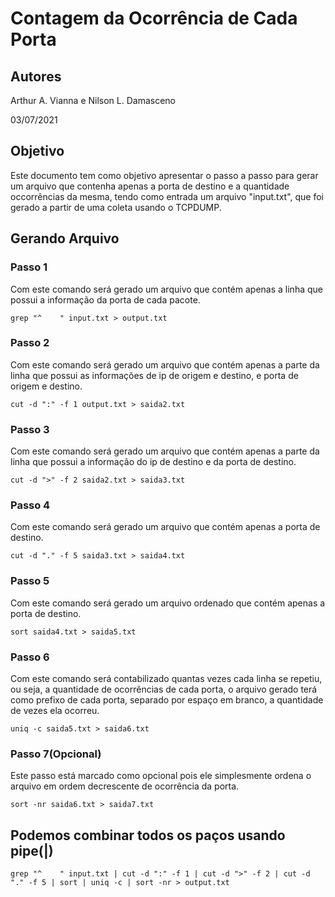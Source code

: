 # Contagem da Ocorrência de Cada Porta
## Autores
Arthur A. Vianna e Nilson L. Damasceno

03/07/2021

## Objetivo
Este documento tem como objetivo apresentar o passo a passo para gerar um arquivo que contenha apenas a porta de destino e a quantidade occorrências da mesma, tendo como entrada um arquivo "input.txt", que foi gerado a partir de uma coleta usando o TCPDUMP.

## Gerando Arquivo

### Passo 1

Com este comando será gerado um arquivo que contém apenas a linha que possui a informação da porta de cada pacote.

`grep "^    " input.txt > output.txt`

### Passo 2
Com este comando será gerado um arquivo que contém apenas a parte da linha que possui as informações de ip de origem e destino, e porta de origem e destino.

`cut -d ":" -f 1 output.txt > saida2.txt`

### Passo 3
Com este comando será gerado um arquivo que contém apenas a parte da linha que possui a informação do ip de destino e da porta de destino.

`cut -d ">" -f 2 saida2.txt > saida3.txt`

### Passo 4
Com este comando será gerado um arquivo que contém apenas a porta de destino.

`cut -d "." -f 5 saida3.txt > saida4.txt`

### Passo 5
Com este comando será gerado um arquivo ordenado que contém apenas a porta de destino.

`sort saida4.txt > saida5.txt`

### Passo 6
Com este comando será contabilizado quantas vezes cada linha se repetiu, ou seja, a quantidade de ocorrências de cada porta, o arquivo gerado terá como prefixo de cada porta, separado por espaço em branco, a quantidade de vezes ela ocorreu.

`uniq -c saida5.txt > saida6.txt`

### Passo 7(Opcional)
Este passo está marcado como opcional pois ele simplesmente ordena o arquivo em ordem decrescente de ocorrência da porta.

`sort -nr saida6.txt > saida7.txt`

## Podemos combinar todos os paços usando pipe(|)

`grep "^    " input.txt | cut -d ":" -f 1 | cut -d ">" -f 2 | cut -d "." -f 5 | sort | uniq -c | sort -nr > output.txt`
